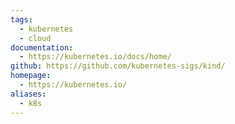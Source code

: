 ```yaml
---
tags:
  - kubernetes
  - cloud
documentation:
  - https://kubernetes.io/docs/home/
github: https://github.com/kubernetes-sigs/kind/
homepage:
  - https://kubernetes.io/
aliases:
  - k8s
---
```


